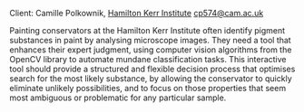 Client: Camille Polkownik, [Hamilton Kerr
Institute](Hamilton_Kerr_Institute "wikilink") <cp574@cam.ac.uk>

Painting conservators at the Hamilton Kerr Institute often identify
pigment substances in paint by analysing microscope images. They need a
tool that enhances their expert judgment, using computer vision
algorithms from the OpenCV library to automate mundane classification
tasks. This interactive tool should provide a structured and flexible
decision process that optimises search for the most likely substance, by
allowing the conservator to quickly eliminate unlikely possibilities,
and to focus on those properties that seem most ambiguous or problematic
for any particular sample.